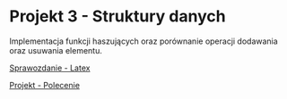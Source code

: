 # Projekt 3 - Struktury danych
Implementacja funkcji haszujących oraz porównanie operacji dodawania oraz usuwania elementu.

[Sprawozdanie - Latex](https://www.overleaf.com/read/jwwzmhwsnjhz#722917)

[Projekt - Polecenie](https://kam.pwr.edu.pl/piotr-p-nowakpwr-edu-pl/files//Materia%C5%82y/Struktury%20Danych/Do%20pokazania/Projekt%203.pdf)
